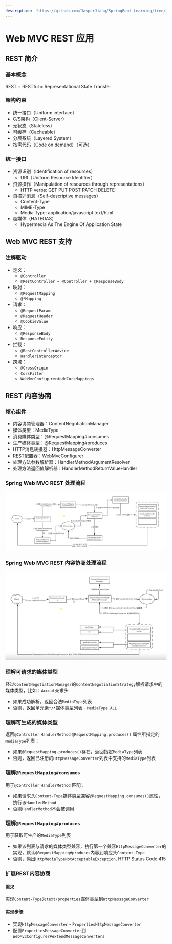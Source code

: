 ```yaml
---
description: 'https://github.com/JasperJiang/SpringBoot_Learning/tree/master/springbootrest'
---
```


# Web MVC REST 应用

## REST 简介

### 基本概念

REST = RESTful = Representational State Transfer

### 架构约束

* 统一接口（Uniform interface）
* C/S架构（Client-Server）
* 无状态（Stateless）
* 可缓存（Cacheable）
* 分层系统（Layered System）
* 按需代码（Code on demand）（可选）

### 统一接口

* 资源识别（Identification of resources）
  * URI（Uniform Resource Identifier）
* 资源操作（Manipulation of resources through representations）
  * HTTP verbs: GET PUT POST PATCH DELETE
* 自描述消息（Self-descriptive messages）
  * Content-Type
  * MIME-Type
  * Media Type: application/javascript  text/html
* 超媒体（HATEOAS）
  * Hypermedia As The Engine Of Application State

## Web MVC REST 支持

### 注解驱动

* 定义：
  * `@Controller`   
  * `@RestController = @Controller + @ResponseBody`
* 映射：
  * `@RequestMapping`   
  * `@*Mapping`
* 请求：
  * `@RequestParam`    
  * `@RequestHeader`   
  * `@CookieValue`
* 响应：
  * `@ResponseBody`    
  * `ResponseEntity`
* 拦截：
  * `@RestControllerAdvice` 
  * `HandlerInterceptor`
* 跨域：
  * `@CrossOrigin`   
  * `CorsFilter`   
  * `WebMvcConfigurer#addCorsMappings`

## REST 内容协商

### 核心组件

* 内容协商管理器：ContentNegotiationManager
* 媒体类型：MediaType
* 消费媒体类型：@RequestMapping\#consumes
* 生产媒体类型：@RequestMapping\#produces
* HTTP消息转换器：HttpMessageConverter
* REST配置器：WebMvcConfigurer
* 处理方法参数解析器：HandlerMethodArgumentResolver
* 处理方法返回值解析器：HandlerMethodReturnValueHandler

### Spring Web MVC REST 处理流程

![](../../.gitbook/assets/image%20%2827%29.png)

### Spring Web MVC REST 内容协商处理流程

![](../../.gitbook/assets/image%20%2816%29.png)

### 理解可请求的媒体类型

经过`ContentNegotiationManager`的`ContentNegotiationStrategy`解析请求中的媒体类型，比如：`Accept`亲求头

* 如果成功解析，返回合法`MediaType`列表
* 否则，返回单元素`*/*`媒体类型列表 - `MediaType.ALL`

### 理解可生成的媒体类型

返回`@Controller` `HandlerMethod` `@RequestMapping.produces()` 属性所指定的`MediaType`列表：

* 如果`@RequestMapping.produces()`存在，返回指定`MediaType`列表
* 否则，返回已注册的`HttpMessageConverter`列表中支持的`MediaType`列表

### 理解`@RequestMapping#consumes`

用于`@Controller` `HandlerMethod` 匹配：

* 如果请求头`Content-Type`媒体类型兼容`@RequestMapping.consumes()`属性，执行该`HandlerMethod`
* 否则`HandlerMethod`不会被调用

### 理解`@RequestMapping#produces`

用于获取可生产的`MediaType`列表

* 如果该列表与请求的媒体类型兼容，执行第一个兼容`HttpMessageConverter`的实现，默认`@RequestMapping#produces`内容到响应头`Content-Type`
* 否则，抛出`HttpMediaTypeNotAcceptableException`, HTTP Status Code:415

### 扩展REST内容协商

#### 需求

实现`Content-Type`为`text/properties`媒体类型到`HttpMessageConverter`

#### 实现步骤

* 实现`HttpMessageConverter` - `PropertiesHttpMessageConverter`
* 配置`PropertiesMessageConverter`到`WebMvcConfigurer#extendMessageConverters`

